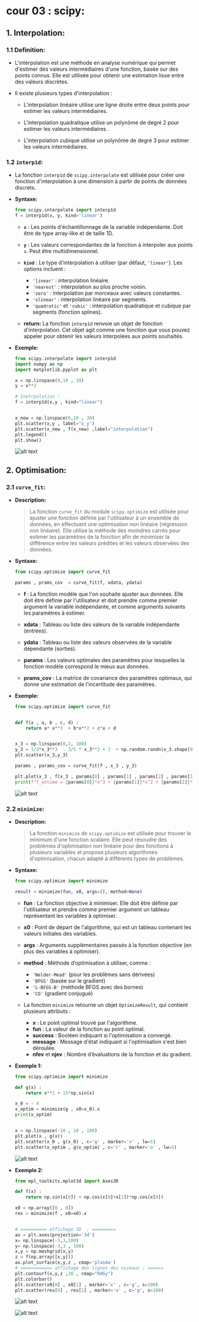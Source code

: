 # cour 03 : **scipy:**

## 1. **Interpolation:**

### 1.1 **Definition:**

-   L'interpolation est une méthode en analyse numérique qui permet d'estimer des valeurs intermédiaires d'une fonction, basée sur des points connus. Elle est utilisée pour obtenir une estimation lisse entre des valeurs discrètes.

-   Il existe plusieurs types d'interpolation :

    -   L'interpolation linéaire utilise une ligne droite entre deux points pour estimer les valeurs intermédiaires.

    -   L'interpolation quadratique utilise un polynôme de degré 2 pour estimer les valeurs intermédiaires .

    -   L'interpolation cubique utilise un polynôme de degré 3 pour estimer les valeurs intermédiaires.

### 1.2 **`interp1d`:**

-   La fonction `interp1d` de `scipy.interpolate` est utilisée pour créer une fonction d'interpolation à une dimension à partir de points de données discrets.

-   **Syntaxe:**

    ```python
    from scipy.interpolate import interp1d
    f = interp1d(x, y, kind='linear')
    ```

    -   **`x`** : Les points d'échantillonnage de la variable indépendante. Doit être de type array-like et de taille 1D.
    -   **`y`** : Les valeurs correspondantes de la fonction à interpoler aux points `x`. Peut être multidimensionnel.
    -   **`kind`** : Le type d'interpolation à utiliser (par défaut, `'linear'`). Les options incluent :

        -   `'linear'` : interpolation linéaire.
        -   `'nearest'` : interpolation au plus proche voisin.
        -   `'zero'` : interpolation par morceaux avec valeurs constantes.
        -   `'slinear'` : interpolation linéaire par segments.
        -   `'quadratic'` et `'cubic'` : interpolation quadratique et cubique par segments (fonction splines).

    -   **return:** La fonction `interp1d` renvoie un objet de fonction d'interpolation. Cet objet agit comme une fonction que vous pouvez appeler pour obtenir les valeurs interpolées aux points souhaités.

-   **Exemple:**

    ```python
    from scipy.interpolate import interp1d
    import numpy as np
    import matplotlib.pyplot as plt

    x = np.linspace(0,10 , 10)
    y = x**2

    # Inetrpolation :
    f = interp1d(x,y , kind="linear")


    x_new = np.linspace(0,10 , 30)
    plt.scatter(x,y , label="x_y")
    plt.scatter(x_new , f(x_new) ,label="interpolation")
    plt.legend()
    plt.show()
    ```

    ![alt text](images/interp1d.png)

## 2. **Optimisation:**

### 2.1 **`curve_fit`:**

-   **Description:**

    > La fonction `curve_fit` du module `scipy.optimize` est utilisée pour ajuster une fonction définie par l'utilisateur à un ensemble de données, en effectuant une optimisation non linéaire (régression non linéaire). Elle utilise la méthode des moindres carrés pour estimer les paramètres de la fonction afin de minimiser la différence entre les valeurs prédites et les valeurs observées des données.

-   **Syntaxe:**

    ```python
    from scipy.optimize import curve_fit

    params , prams_cov  = curve_fit(f, xdata, ydata)
    ```

    -   **f** : La fonction modèle que l'on souhaite ajuster aux données. Elle doit être définie par l'utilisateur et doit prendre comme premier argument la variable indépendante, et comme arguments suivants les paramètres à estimer.
    -   **xdata** : Tableau ou liste des valeurs de la variable indépendante (entrées).
    -   **ydata** : Tableau ou liste des valeurs observées de la variable dépendante (sorties).

    -   **params** : Les valeurs optimales des paramètres pour lesquelles la fonction modèle correspond le mieux aux données.
    -   **prams_cov** : La matrice de covariance des paramètres optimaux, qui donne une estimation de l'incertitude des paramètres.

-   **Exemple:**

    ```python
    from scipy.optimize import curve_fit


    def f(x , a, b , c, d) :
        return a* x**3  + b*x**2 + c*x + d


    x_3 = np.linspace(0,2, 100)
    y_3 = 1/3*x_3**3  - 3/5 * x_3**2 + 2  + np.random.randn(x_3.shape[0])/20
    plt.scatter(x_3,y_3)

    params , params_cov = curve_fit(f , x_3 , y_3)

    plt.plot(x_3 , f(x_3 , params[0] , params[1] , params[2] , params[3]) , c='g' , lw=3)
    print(f"f_estime = {params[0]}*x^3 + {params[1]}*x^2 + {params[2]}*x + {params[3]}")
    ```

    ![alt text](images/curve.png)

### 2.2 **`minimize`:**

-   **Description:**

    > La fonction `minimize` de `scipy.optimize` est utilisée pour trouver le minimum d'une fonction scalaire. Elle peut résoudre des problèmes d'optimisation non linéaire pour des fonctions à plusieurs variables et propose plusieurs algorithmes d'optimisation, chacun adapté à différents types de problèmes.

-   **Syntaxe:**

    ```python
    from scipy.optimize import minimize

    result = minimize(fun, x0, args=(), method=None)
    ```

    -   **fun** : La fonction objective à minimiser. Elle doit être définie par l'utilisateur et prendre comme premier argument un tableau représentant les variables à optimiser.
    -   **x0** : Point de départ de l'algorithme, qui est un tableau contenant les valeurs initiales des variables.
    -   **args** : Arguments supplémentaires passés à la fonction objective (en plus des variables à optimiser).
    -   **method** : Méthode d’optimisation à utiliser, comme :

        -   `'Nelder-Mead'` (pour les problèmes sans dérivées)
        -   `'BFGS'` (basée sur le gradient)
        -   `'L-BFGS-B'` (méthode BFGS avec des bornes)
        -   `'CG'` (gradient conjugué)

    -   La fonction `minimize` retourne un objet `OptimizeResult`, qui contient plusieurs attributs :

        -   **x** : Le point optimal trouvé par l'algorithme.
        -   **fun** : La valeur de la fonction au point optimal.
        -   **success** : Booléen indiquant si l'optimisation a convergé.
        -   **message** : Message d'état indiquant si l'optimisation s'est bien déroulée.
        -   **nfev** et **njev** : Nombre d’évaluations de la fonction et du gradient.

-   **Exemple 1:**

    ```python
    from scipy.optimize import minimize

    def g(x) :
        return x**2 + 15*np.sin(x)

    x_0 = - 4
    x_optim = minimize(g , x0=x_0).x
    print(x_optim)


    x = np.linspace(-10 , 10 , 100)
    plt.plot(x , g(x))
    plt.scatter(x_0 , g(x_0) , c='g' , marker='x' , lw=5)
    plt.scatter(x_optim , g(x_optim) , c='r' , marker='o' , lw=5)
    ```

    ![alt text](images/minimize-1.png)

-   **Exemple 2:**

    ```python
    from mpl_toolkits.mplot3d import Axes3D

    def f(x) :
        return np.sin(x[0]) + np.cos(x[0]+x[1])*np.cos(x[0])

    x0 = np.array([0 , 0])
    res = minimize(f , x0=x0).x


    # ========== affichage 3D  : =========
    ax = plt.axes(projection='3d')
    x= np.linspace(-3,3,100)
    y= np.linspace(-3,3 , 100)
    x,y = np.meshgrid(x,y)
    z = f(np.array([x,y]))
    ax.plot_surface(x,y,z , cmap='plasma')
    # ============ affichage des lignes des niveaux : ======
    plt.contourf(x,y,z ,20 , cmap="RdGy")
    plt.colorbar()
    plt.scatter(x0[0] , x0[1] , marker='x' , c='g', s=100)
    plt.scatter(res[0] , res[1] , marker='o' , c='g', s=100)


    ```

    ![alt text](images/plot-3d.png)

    ![alt text](images/contour.png)
